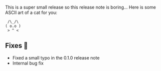 <!-- markdownlint-disable MD041 -->

This is a super small release so this release note is boring... Here is some ASCII art of a cat for you:

```text
 /\_/\
( o.o )
 > ^ <
```

## Fixes 🐞

- Fixed a small typo in the 0.1.0 release note
- Internal bug fix

